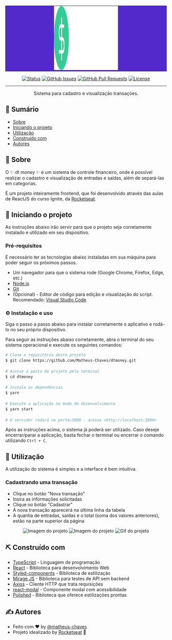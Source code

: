 <p align="center" style="background: #5429cc; border: 1px solid">
  <img width=200px height=200px src="/src/assets/logo.svg" alt="Project logo">
</p>

<div align="center">

[![Status](https://img.shields.io/badge/status-active-success.svg)]()
[![GitHub Issues](https://img.shields.io/github/issues/Matheus-Chaves/dtmoney.svg)](https://github.com/Matheus-Chaves/dtmoney)
[![GitHub Pull Requests](https://img.shields.io/github/issues-pr/Matheus-Chaves/dtmoney.svg)](https://github.com/Matheus-Chaves/dtmoney/pulls)
[![License](https://img.shields.io/badge/license-MIT-blue.svg)](/LICENSE)

</div>

---

<p align="center">
  Sistema para cadastro e visualização transações.
</p>

## 📝 Sumário

- [Sobre](#sobre)
- [Iniciando o projeto](#getting_started)
- [Utilização](#utilizacao)
- [Construído com](#construido_com)
- [Autores](#autores)

## 🧐 Sobre <a name = "sobre"></a>

O :sparkles: dt money :sparkles: é um sistema de controle financeiro, onde é possível realizar o cadastro e visualização de entradas e saídas, além de separá-las em categorias.

É um projeto inteiramente frontend, que foi desenvolvido através das aulas de ReactJS do curso Ignite, da [Rocketseat](https://rocketseat.com.br/).

## 🏁 Iniciando o projeto <a name = "getting_started"></a>

As instruções abaixo irão servir para que o projeto seja corretamente instalado e utilizado em seu dispositivo.

### Pré-requisitos

É necessário ter as tecnologias abaixo instaladas em sua máquina para poder seguir os próximos passos.

- Um navegador para que o sistema rode (Google Chrome, Firefox, Edge, etc.)
- [Node.js](https://nodejs.org/pt-br/)
- [Git](https://git-scm.com/download/windows)
- (Opcional) - Editor de código para edição e visualização do script. Recomendado: [Visual Studio Code](https://code.visualstudio.com/download)

### ⚙️ Instalação e uso

Siga o passo a passo abaixo para instalar corretamente o aplicativo e rodá-lo no seu próprio dispositivo.

Para seguir as instruções abaixo corretamente, abra o terminal do seu sistema operacional e execute os seguintes comandos:

```bash
# Clone o repositório deste projeto
$ git clone https://github.com/Matheus-Chaves/dtmoney.git

# Acesse a pasta do projeto pelo terminal
$ cd dtmoney

# Instale as dependências
$ yarn

# Execute a aplicação no modo de desenvolvimento
$ yarn start

# O servidor rodará na porta:3000 - acesse <http://localhost:3000>
```

Após as instruções acima, o sistema já poderá ser utilizado.
Caso deseje encerrar/parar a aplicação, basta fechar o terminal ou encerrar o comando utilizando `Ctrl + C`.

## 🎈 Utilização <a name="utilizacao"></a>

A utilização do sistema é simples e a interface é bem intuitiva.

### Cadastrando uma transação

- Clique no botão "Nova transação"
- Insira as informações solicitadas
- Clique no botão "Cadastrar"
- A nova transação aparecerá na última linha da tabela
- A quantia de entradas, saídas e o total (soma dos valores anteriores), estão na parte superior da página

<div align="center">
  <img src="../dtmoney/.github/home.png" alt="Imagem do projeto"/>
  <img src="../dtmoney/.github/modal.png" alt="Imagem do projeto"/>
  <img src="../dtmoney/.github/dtmoney_demo.gif" alt="Gif do projeto"/>
</div>

## ⛏️ Construído com <a name = "construido_com"></a>

- [TypeScript](https://www.typescriptlang.org/) - Linguagem de programação
- [React](https://reactjs.org/) - Biblioteca para desenvolvimento Web
- [Styled-components](https://styled-components.com/) - Biblioteca de estilização
- [Mirage JS](https://miragejs.com/) - Biblioteca para testes de API sem backend
- [Axios](https://axios-http.com/ptbr/docs/intro) - Cliente HTTP que trata requisições
- [react-modal](https://www.npmjs.com/package/react-modal) - Componente modal com acessibilidade
- [Polished](https://polished.js.org/) - Biblioteca que oferece estilizações prontas

## ✍️ Autores <a name = "autores"></a>

- Feito com :heart: by [@matheus-chaves](https://github.com/matheus-chaves)
- Projeto idealizado by [Rocketseat](https://rocketseat.com.br/) :purple_heart:
